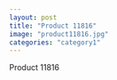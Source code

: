 ```yaml
---
layout: post
title: "Product 11816"
image: "product11816.jpg"
categories: "category1"
---
```

Product 11816
